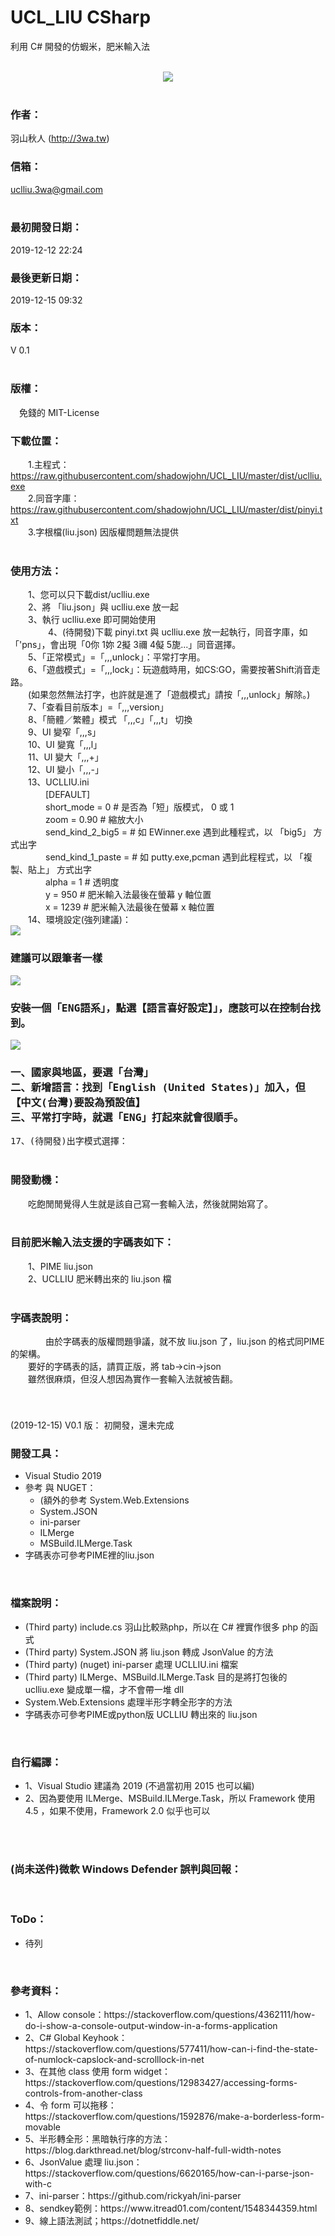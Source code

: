 # UCL_LIU CSharp
利用 C# 開發的仿蝦米，肥米輸入法<br>
<br>
<center>
  <img src="screenshot/ucl_1.png">  
</center>
<br>
<h3>作者：</h3>
  羽山秋人 (<a target="_blank" href="http://3wa.tw">http://3wa.tw</a>)<br>
<h3>信箱：</h3>
  <a target="_blank" href="mailto:uclliu.3wa@gmail.com">uclliu.3wa@gmail.com</a><br>
<br>
<h3>最初開發日期：</h3>2019-12-12 22:24<br>
<h3>最後更新日期：</h3>2019-12-15 09:32
<br>
<h3>版本：</h3>V 0.1<br>
<br>
<h3>版權：</h3>
　免錢的 MIT-License
<br>
<h3>下載位置：</h3>
　　1.主程式：<a download="uclliu.exe" target="_blank" href="https://raw.githubusercontent.com/shadowjohn/UCL_LIU_CSharp/master/dist/uclliu.exe">https://raw.githubusercontent.com/shadowjohn/UCL_LIU/master/dist/uclliu.exe</a><br>
　　2.同音字庫：<a download="pinyi.txt" target="_blank" href="https://raw.githubusercontent.com/shadowjohn/UCL_LIU_CSharp/master/dist/pinyi.txt">https://raw.githubusercontent.com/shadowjohn/UCL_LIU/master/dist/pinyi.txt</a><br>
　　3.字根檔(liu.json) 因版權問題無法提供  
<br>
<br>

<h3>使用方法：</h3>
　　1、您可以只下載dist/uclliu.exe<br>
　　2、將 「liu.json」與 uclliu.exe 放一起<br>
　　3、執行 uclliu.exe 即可開始使用<br>　　
　　4、(待開發)下載 pinyi.txt 與 uclliu.exe 放一起執行，同音字庫，如「'pns」，會出現「0你 1妳 2擬 3禰 4儗 5旎...」同音選擇。<br>
　　5、「正常模式」=「,,,unlock」：平常打字用。<br>
　　6、「遊戲模式」=「,,,lock」：玩遊戲時用，如CS:GO，需要按著Shift消音走路。<br>
　　(如果忽然無法打字，也許就是進了「遊戲模式」請按「,,,unlock」解除。)<br>
　　7、「查看目前版本」=「,,,version」 <br>
　　8、「簡體／繁體」模式 「,,,c」「,,,t」 切換<br>
　　9、UI 變窄「,,,s」 <br>
　　10、UI 變寬「,,,l」 <br>
　　11、UI 變大「,,,+」 <br>
　　12、UI 變小「,,,-」 <br>
　　13、UCLLIU.ini<br>
　　　　[DEFAULT]<br>
　　　　short_mode = 0  # 是否為「短」版模式， 0 或 1<br>
　　　　zoom = 0.90  # 縮放大小<br>
　　　　send_kind_2_big5 = # 如 EWinner.exe 遇到此種程式，以 「big5」 方式出字 <br>
　　　　send_kind_1_paste = # 如 putty.exe,pcman 遇到此程程式，以 「複製、貼上」 方式出字 <br>
　　　　alpha = 1 # 透明度<br>
　　　　y = 950 # 肥米輸入法最後在螢幕 y 軸位置<br>
　　　　x = 1239 # 肥米輸入法最後在螢幕 x 軸位置<br>
　　14、環境設定(強列建議)：<br>
<kbd>
<img src="screenshot/install/1.png"><br>
  <h3>建議可以跟筆者一樣</h3>
</kbd>
<kbd>
<img src="screenshot/install/2.png"><br>
  <h3>安裝一個「ENG語系」，點選【語言喜好設定】」，應該可以在控制台找到。</h3>
</kbd>
<kbd>
<img src="screenshot/install/3.png"><br>
  <h3>
一、國家與地區，要選「台灣」<br>
二、新增語言：找到「English (United States)」加入，但【中文(台灣)要設為預設值】<br>
三、平常打字時，就選「ENG」打起來就會很順手。<br>
  </h3>
    17、(待開發)出字模式選擇：<br>
</kbd>
  
<br>
<h3>開發動機：</h3>
　　吃飽閒閒覺得人生就是該自己寫一套輸入法，然後就開始寫了。<br>
<br>
<h3>目前肥米輸入法支援的字碼表如下：</h3>
　　1、PIME liu.json<br>
　　2、UCLLIU 肥米轉出來的 liu.json 檔<br>
<br>      
<h3>字碼表說明：</h3>
　　　　由於字碼表的版權問題爭議，就不放 liu.json 了，liu.json 的格式同PIME的架構。<br>
　　要好的字碼表的話，請買正版，將 tab->cin->json <br>
　　雖然很麻煩，但沒人想因為實作一套輸入法就被告翻。<br>
　　<br>

<br>
<br>
    (2019-12-15) V0.1 版：
    初開發，還未完成    
<br>
<h3>開發工具：</h3>
  <ul>
    <li>Visual Studio 2019</li>
    <li>參考 與 NUGET：
      <ul>
        <li>(額外的參考 System.Web.Extensions</li>
        <li>System.JSON</li>
        <li>ini-parser</li>
        <li>ILMerge</li>
        <li>MSBuild.ILMerge.Task</li>
      </ul>
    </li>
    <li>字碼表亦可參考PIME裡的liu.json</li>
</ul>
<br>
<h3>檔案說明：</h3>
  <ul>    
    <li>(Third party) include.cs 羽山比較熟php，所以在 C# 裡實作很多 php 的函式</li>
    <li>(Third party) System.JSON 將 liu.json 轉成 JsonValue 的方法</li>
    <li>(Third party) (nuget) ini-parser 處理 UCLLIU.ini 檔案</li>    
    <li>(Third party) ILMerge、MSBuild.ILMerge.Task 目的是將打包後的 uclliu.exe 變成單一檔，才不會帶一堆 dll</li>
    <li>System.Web.Extensions 處理半形字轉全形字的方法</li>
    <li>字碼表亦可參考PIME或python版 UCLLIU 轉出來的 liu.json</li>
  </ul>
<br>
<h3>自行編譯：</h3>
  <ul>
    <li>1、Visual Studio 建議為 2019 (不過當初用 2015 也可以編)</li>
    <li>2、因為要使用 ILMerge、MSBuild.ILMerge.Task，所以 Framework 使用 4.5 ，如果不使用，Framework 2.0 似乎也可以</li>
  </ul>
<br>
<br>
<h3>(尚未送件)微軟 Windows Defender 誤判與回報：</h3>
<br>


<h3>ToDo：</h3>
<ul>
  <li>待列</li>
</ul>
<br>
<h3>參考資料：</h3>
<ul>
  <li>1、Allow console：https://stackoverflow.com/questions/4362111/how-do-i-show-a-console-output-window-in-a-forms-application</li>
  <li>2、C# Global Keyhook：https://stackoverflow.com/questions/577411/how-can-i-find-the-state-of-numlock-capslock-and-scrolllock-in-net</li>
  <li>3、在其他 class 使用 form widget：https://stackoverflow.com/questions/12983427/accessing-forms-controls-from-another-class</li>
  <li>4、令 form 可以拖移：https://stackoverflow.com/questions/1592876/make-a-borderless-form-movable</li>
  <li>5、半形轉全形：黑暗執行序的方法：https://blog.darkthread.net/blog/strconv-half-full-width-notes</li>
  <li>6、JsonValue 處理 liu.json：https://stackoverflow.com/questions/6620165/how-can-i-parse-json-with-c</li>
  <li>7、ini-parser：https://github.com/rickyah/ini-parser</li>
  <li>8、sendkey範例：https://www.itread01.com/content/1548344359.html</li>
  <li>9、線上語法測試；https://dotnetfiddle.net/</li>   
</ul>
<br>
